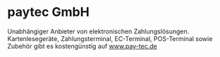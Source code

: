 # paytec GmbH 

Unabhängiger Anbieter von elektronischen Zahlungslösungen. 
Kartenlesegeräte, Zahlungsterminal, EC-Terminal, POS-Terminal sowie Zubehör gibt es kostengünstig auf www.pay-tec.de
